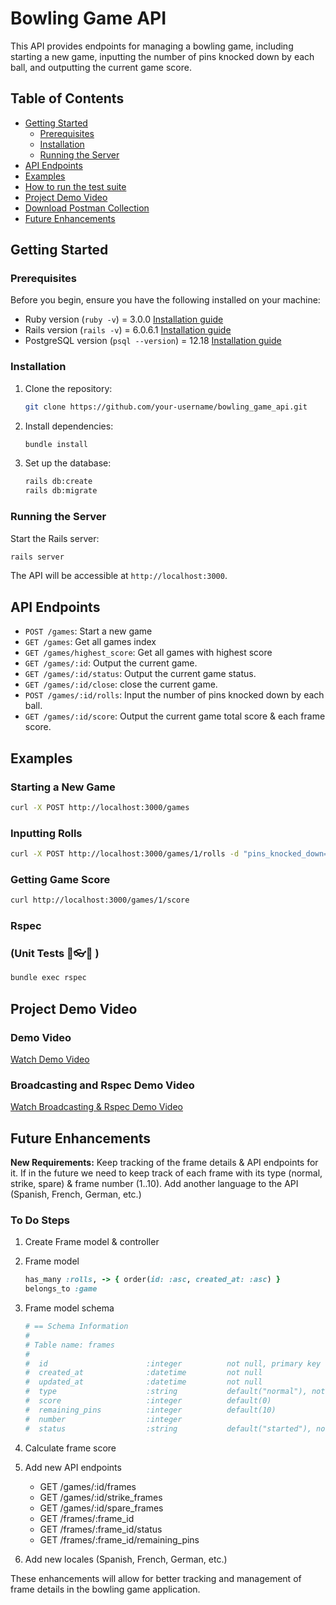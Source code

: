 
# Bowling Game API

This API provides endpoints for managing a bowling game, including starting a new game, inputting the number of pins knocked down by each ball, and outputting the current game score.

## Table of Contents

- [Getting Started](#getting-started)
  - [Prerequisites](#prerequisites)
  - [Installation](#installation)
  - [Running the Server](#running-the-server)
- [API Endpoints](#api-endpoints)
- [Examples](#examples)
- [How to run the test suite](#Rspec)
- [Project Demo Video](#project-demo-video)
- [Download Postman Collection](https://github.com/SamaFoad/bowling_game_api/blob/main/Bowling%20Game%20API.postman_collection.json)
- [Future Enhancements](#future-enhancements)
  

## Getting Started

### Prerequisites

Before you begin, ensure you have the following installed on your machine:

- Ruby version (`ruby -v`) = 3.0.0 [Installation guide](https://www.ruby-lang.org/en/documentation/installation/)
- Rails version (`rails -v`) = 6.0.6.1 [Installation guide](https://guides.rubyonrails.org/getting_started.html#installing-rails)
- PostgreSQL version (`psql --version`) = 12.18 [Installation guide](https://www.postgresql.org/download/)

### Installation

1. Clone the repository:

   ```bash
   git clone https://github.com/your-username/bowling_game_api.git
   ```

2. Install dependencies:

   ```bash
   bundle install
   ```

3. Set up the database:

   ```bash
   rails db:create
   rails db:migrate
   ```

### Running the Server

Start the Rails server:

```bash
rails server
```

The API will be accessible at `http://localhost:3000`.

## API Endpoints

- `POST /games`: Start a new game
- `GET /games`: Get all games index
- `GET /games/highest_score`: Get all games with highest score
- `GET /games/:id`: Output the current game.
- `GET /games/:id/status`: Output the current game status.
- `GET /games/:id/close`: close the current game.
- `POST /games/:id/rolls`: Input the number of pins knocked down by each ball.
- `GET /games/:id/score`: Output the current game total score & each frame score.

## Examples

### Starting a New Game

```bash
curl -X POST http://localhost:3000/games
```

### Inputting Rolls

```bash
curl -X POST http://localhost:3000/games/1/rolls -d "pins_knocked_down=7"
```

### Getting Game Score

```bash
curl http://localhost:3000/games/1/score
```

### Rspec 
### (Unit Tests 🧪👓🔎 )
```bash
bundle exec rspec
```

## Project Demo Video

### Demo Video

[Watch Demo Video](https://drive.google.com/file/d/1xQjyms3xnq2p0U9RutvibEMJYXSKYw-v/view?usp=sharing)

### Broadcasting and Rspec Demo Video

[Watch Broadcasting & Rspec Demo Video](https://drive.google.com/file/d/1BrV_v0PnGnTyhnq-h-dqepeSA6L4MYPN/view?usp=sharing)



## Future Enhancements

**New Requirements:** Keep tracking of the frame details & API endpoints for it. If in the future we need to keep track of each frame with its type (normal, strike, spare) & frame number (1..10). Add another language to the API (Spanish, French, German, etc.)

### To Do Steps
1. Create Frame model & controller
2. Frame model

   ```ruby
   has_many :rolls, -> { order(id: :asc, created_at: :asc) }
   belongs_to :game
   ```

3. Frame model schema

   ```ruby
   # == Schema Information
   #
   # Table name: frames
   #
   #  id                      :integer          not null, primary key
   #  created_at              :datetime         not null
   #  updated_at              :datetime         not null
   #  type                    :string           default("normal"), not null
   #  score                   :integer          default(0)
   #  remaining_pins          :integer          default(10)
   #  number                  :integer
   #  status                  :string           default("started"), not null
   ```

4. Calculate frame score
5. Add new API endpoints
   - GET /games/:id/frames
   - GET /games/:id/strike_frames
   - GET /games/:id/spare_frames
   - GET /frames/:frame_id
   - GET /frames/:frame_id/status
   - GET /frames/:frame_id/remaining_pins
6. Add new locales (Spanish, French, German, etc.)

These enhancements will allow for better tracking and management of frame details in the bowling game application.
